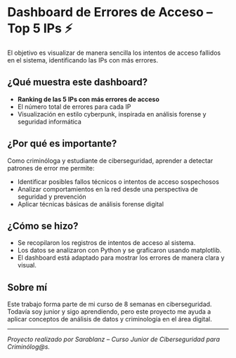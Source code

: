 # Dashboard de Errores de Acceso – Top 5 IPs ⚡

El objetivo es visualizar de manera sencilla los intentos de acceso fallidos en el sistema, identificando las IPs con más errores.

## ¿Qué muestra este dashboard?

- **Ranking de las 5 IPs con más errores de acceso**
- El número total de errores para cada IP
- Visualización en estilo cyberpunk, inspirada en análisis forense y seguridad informática

## ¿Por qué es importante?

Como criminóloga y estudiante de ciberseguridad, aprender a detectar patrones de error me permite:
- Identificar posibles fallos técnicos o intentos de acceso sospechosos
- Analizar comportamientos en la red desde una perspectiva de seguridad y prevención
- Aplicar técnicas básicas de análisis forense digital

## ¿Cómo se hizo?

- Se recopilaron los registros de intentos de acceso al sistema.
- Los datos se analizaron con Python y se graficaron usando matplotlib.
- El dashboard está adaptado para mostrar los errores de manera clara y visual.

## Sobre mí

Este trabajo forma parte de mi curso de 8 semanas en ciberseguridad. Todavía soy junior y sigo aprendiendo, pero este proyecto me ayuda a aplicar conceptos de análisis de datos y criminología en el área digital.

---


*Proyecto realizado por Sarablanz – Curso Junior de Ciberseguridad para Criminólog@s.*
